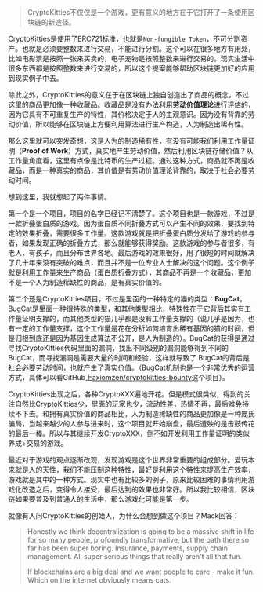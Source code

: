 > CryptoKitties不仅仅是一个游戏，更有意义的地方在于它打开了一条使用区块链的新途径。

CryptoKitties是使用了ERC721标准，也就是`Non-fungible Token`，不可分割资产。也就是必须要整数来进行交易，不能进行分割。这个可以在很多地方有用处，比如电影票是按照一张来买卖的，电子宠物是按照整数来进行交易的。现实生活中很多东西都是按照整数来进行交易的，所以这个提案能够帮助区块链更加好的应用到现实例子中去。

除此之外，CryptoKitties的意义在于在区块链上独自创造出了商品的概念，不过这里的商品更加像一种收藏品。收藏品是没有办法利用**劳动价值理论**进行评估的，因为它具有不可重复生产的特性，其价格决定于人的主观意识。因为没有背靠的劳动价值，所以能够在区块链上方便利用算法进行生产构造，人为制造出稀有性。

那么这里就可以突发奇想，这是人为的制造稀有性，有没有可能我们利用工作量证明（**Proof of Work**）方式，真实地产生劳动价值，然后利用区块链存储价值？从工作量角度看，这里有点像是比特币的生产过程。通过这种方式，商品就不再是收藏品，而是一种真实的商品，其价值是有劳动价值理论背靠的，取决于社会必要劳动时间。

想到这里，我就想起了两件事情。

第一个是一个项目，项目的名字已经记不清楚了。这个项目也是一款游戏，不过是一款折叠蛋白质的游戏。因为蛋白质不同折叠方式可以产生不同的效果，要找到特定的效果折叠，需要很多工作量。这款游戏就是把折叠蛋白质分发给了游戏的参与者，如果发现正确的折叠方式，那么就能够获得奖励。这款游戏的参与者很多，有老人，有孩子，而且分布世界各地。最后游戏的效果很好，用了很短的时间就解决了几十年来没有突破的难点，而且并不是一位专业人士解决的这个问题。这个例子就是利用工作量来生产商品（蛋白质折叠方式），其商品不再是一个收藏品，更加不是一个人为制造稀缺性的商品，是有真实价值的。

第二个还是CryptoKitties项目，不过是里面的一种特定的猫的类型：**BugCat**。BugCat是里面一种很特殊的类型，和其他类型相比，特殊性在于它背后其实有工作量证明支撑的，而其他类型的猫几乎都是没有工作量支撑的（说几乎是因为，也有一定的工作量支撑，这个工作量是花在分析如何培育出稀有基因的猫的时间，但是归根到底还是因为基因生成算法不公开，是人为制造的）。BugCat的获得是通过寻找CryptoKitties代码里面的漏洞，找出不同级别的漏洞能够得到不同的BugCat，而寻找漏洞是需要大量的时间和经验，这样就导致了 BugCat的背后是社会必要劳动时间，也就产生了真实价值。（BugCat机制也是一个非常优秀的运营方式，具体可以看GitHub上[axiomzen/cryptokitties-bounty](https://github.com/axiomzen/cryptokitties-bounty)这个项目）。

CryptoKitties出现之后，各种CryptoXXX遍地开花。但是模式很类似，得到的关注自然比CryptoKitties少，里面的玩家也少，流动性差，热情不再，最后难免持续不下去。和拥有真实价值的商品相比，人为制造稀缺性的商品更加像是一种庞氏骗局，当越来越少的人参与进来时，这个项目就开始崩盘，最后遭殃的是击鼓传花的最后一棒。所以与其继续开发CryptoXXX，倒不如开发利用工作量证明的类似养成+交易的游戏。

最近对于游戏的观点逐渐改观，发现游戏是这个世界非常重要的组成部分。爱玩本来就是人的天性，我们不能压制这种特性，最好是利用这个特性来提高生产效率，游戏就是其中的一种方式。现实中也有比较多的例子，原来比较困难的事情利用游戏化改造之后，变得令人接受，最后达到的效果也非常好。所以我比较相信，区块链如果要普及到普通人的生活中，那么游戏化可能是第一步。

就像有人问CryptoKitties的创始人，为什么会想到做这个项目？Mack回答：

> Honestly we think decentralization is going to be a massive shift in 
> life for so many people, profoundly transformative, but the path there 
> so far has been super boring. Insurance, payments, supply chain 
> management. All super serious things that really aren't all that fun.
>
> If blockchains are a big deal and we want people to care - make it fun. Which on the internet obviously means cats. 







